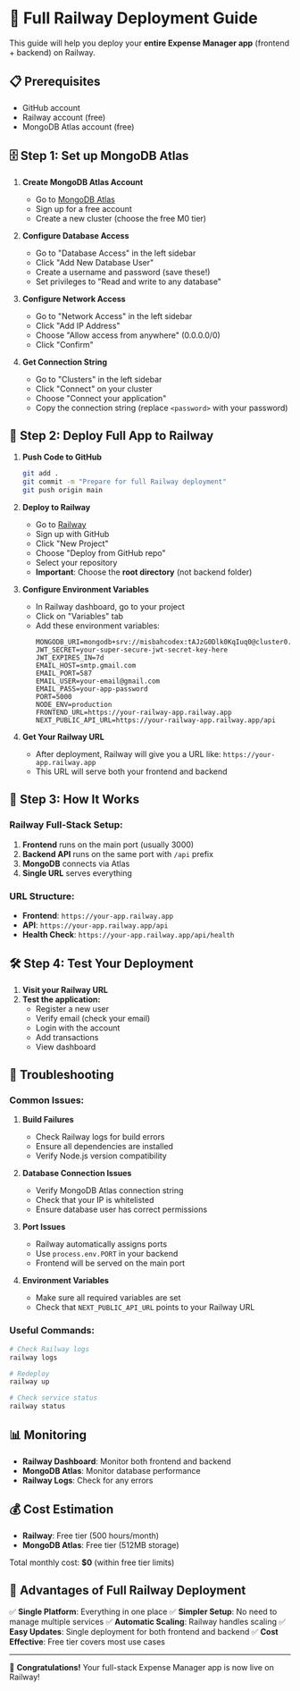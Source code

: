 # 🚂 Full Railway Deployment Guide

This guide will help you deploy your **entire Expense Manager app** (frontend + backend) on Railway.

## 📋 Prerequisites

- GitHub account
- Railway account (free)
- MongoDB Atlas account (free)

## 🗄️ Step 1: Set up MongoDB Atlas

1. **Create MongoDB Atlas Account**
   - Go to [MongoDB Atlas](https://www.mongodb.com/atlas)
   - Sign up for a free account
   - Create a new cluster (choose the free M0 tier)

2. **Configure Database Access**
   - Go to "Database Access" in the left sidebar
   - Click "Add New Database User"
   - Create a username and password (save these!)
   - Set privileges to "Read and write to any database"

3. **Configure Network Access**
   - Go to "Network Access" in the left sidebar
   - Click "Add IP Address"
   - Choose "Allow access from anywhere" (0.0.0.0/0)
   - Click "Confirm"

4. **Get Connection String**
   - Go to "Clusters" in the left sidebar
   - Click "Connect" on your cluster
   - Choose "Connect your application"
   - Copy the connection string (replace `<password>` with your password)

## 🚂 Step 2: Deploy Full App to Railway

1. **Push Code to GitHub**
   ```bash
   git add .
   git commit -m "Prepare for full Railway deployment"
   git push origin main
   ```

2. **Deploy to Railway**
   - Go to [Railway](https://railway.app)
   - Sign up with GitHub
   - Click "New Project"
   - Choose "Deploy from GitHub repo"
   - Select your repository
   - **Important**: Choose the **root directory** (not backend folder)

3. **Configure Environment Variables**
   - In Railway dashboard, go to your project
   - Click on "Variables" tab
   - Add these environment variables:
     ```
     MONGODB_URI=mongodb+srv://misbahcodex:tAJzG0Dlk0KqIuq0@cluster0.yv5anjt.mongodb.net/expense_manager
     JWT_SECRET=your-super-secure-jwt-secret-key-here
     JWT_EXPIRES_IN=7d
     EMAIL_HOST=smtp.gmail.com
     EMAIL_PORT=587
     EMAIL_USER=your-email@gmail.com
     EMAIL_PASS=your-app-password
     PORT=5000
     NODE_ENV=production
     FRONTEND_URL=https://your-railway-app.railway.app
     NEXT_PUBLIC_API_URL=https://your-railway-app.railway.app/api
     ```

4. **Get Your Railway URL**
   - After deployment, Railway will give you a URL like: `https://your-app.railway.app`
   - This URL will serve both your frontend and backend

## 🔧 Step 3: How It Works

### **Railway Full-Stack Setup:**

1. **Frontend** runs on the main port (usually 3000)
2. **Backend API** runs on the same port with `/api` prefix
3. **MongoDB** connects via Atlas
4. **Single URL** serves everything

### **URL Structure:**
- **Frontend**: `https://your-app.railway.app`
- **API**: `https://your-app.railway.app/api`
- **Health Check**: `https://your-app.railway.app/api/health`

## 🛠️ Step 4: Test Your Deployment

1. **Visit your Railway URL**
2. **Test the application:**
   - Register a new user
   - Verify email (check your email)
   - Login with the account
   - Add transactions
   - View dashboard

## 🔧 Troubleshooting

### Common Issues:

1. **Build Failures**
   - Check Railway logs for build errors
   - Ensure all dependencies are installed
   - Verify Node.js version compatibility

2. **Database Connection Issues**
   - Verify MongoDB Atlas connection string
   - Check that your IP is whitelisted
   - Ensure database user has correct permissions

3. **Port Issues**
   - Railway automatically assigns ports
   - Use `process.env.PORT` in your backend
   - Frontend will be served on the main port

4. **Environment Variables**
   - Make sure all required variables are set
   - Check that `NEXT_PUBLIC_API_URL` points to your Railway URL

### Useful Commands:

```bash
# Check Railway logs
railway logs

# Redeploy
railway up

# Check service status
railway status
```

## 📊 Monitoring

- **Railway Dashboard**: Monitor both frontend and backend
- **MongoDB Atlas**: Monitor database performance
- **Railway Logs**: Check for any errors

## 💰 Cost Estimation

- **Railway**: Free tier (500 hours/month)
- **MongoDB Atlas**: Free tier (512MB storage)

Total monthly cost: **$0** (within free tier limits)

## 🎯 Advantages of Full Railway Deployment

✅ **Single Platform**: Everything in one place
✅ **Simpler Setup**: No need to manage multiple services
✅ **Automatic Scaling**: Railway handles scaling
✅ **Easy Updates**: Single deployment for both frontend and backend
✅ **Cost Effective**: Free tier covers most use cases

---

🎉 **Congratulations!** Your full-stack Expense Manager app is now live on Railway!
